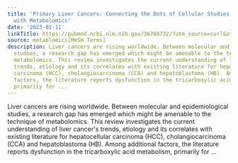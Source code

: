 ```yaml
---
title: 'Primary Liver Cancers: Connecting the Dots of Cellular Studies and Epidemiology
  with Metabolomics'
date: '2023-02-11'
linkTitle: https://pubmed.ncbi.nlm.nih.gov/36768732/?utm_source=curl&utm_medium=rss&utm_campaign=pubmed-2&utm_content=1Zkrxt7ktlCbHBXEV3v65xxSnkSWNsJ1A6Fq3gBniKhGfIUslK&fc=20210907212339&ff=20230214201307&v=2.17.9.post6+86293ac
source: metablomics[MeSH Terms]
description: Liver cancers are rising worldwide. Between molecular and epidemiological
  studies, a research gap has emerged which might be amenable to the technique of
  metabolomics. This review investigates the current understanding of liver cancer's
  trends, etiology and its correlates with existing literature for hepatocellular
  carcinoma (HCC), cholangiocarcinoma (CCA) and hepatoblastoma (HB). Among additional
  factors, the literature reports dysfunction in the tricarboxylic acid metabolism,
  primarily for ...
---
```

Liver cancers are rising worldwide. Between molecular and epidemiological studies, a research gap has emerged which might be amenable to the technique of metabolomics. This review investigates the current understanding of liver cancer's trends, etiology and its correlates with existing literature for hepatocellular carcinoma (HCC), cholangiocarcinoma (CCA) and hepatoblastoma (HB). Among additional factors, the literature reports dysfunction in the tricarboxylic acid metabolism, primarily for ...
